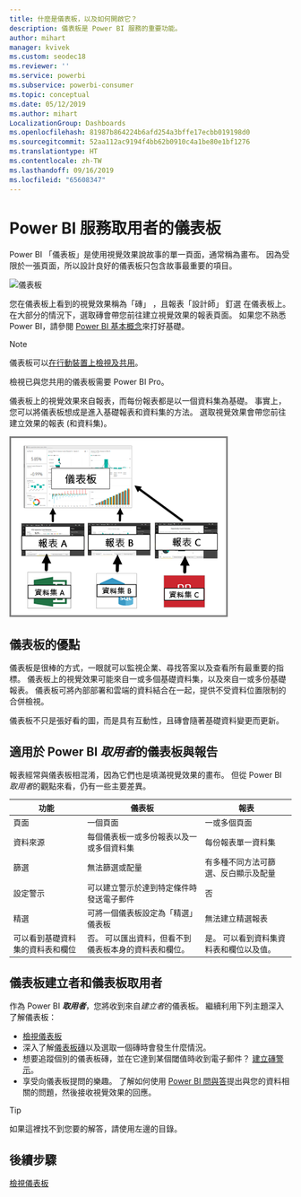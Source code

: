 ```yaml
---
title: 什麼是儀表板，以及如何開啟它？
description: 儀表板是 Power BI 服務的重要功能。
author: mihart
manager: kvivek
ms.custom: seodec18
ms.reviewer: ''
ms.service: powerbi
ms.subservice: powerbi-consumer
ms.topic: conceptual
ms.date: 05/12/2019
ms.author: mihart
LocalizationGroup: Dashboards
ms.openlocfilehash: 81987b864224b6afd254a3bffe17ecbb019198d0
ms.sourcegitcommit: 52aa112ac9194f4bb62b0910c4a1be80e1bf1276
ms.translationtype: HT
ms.contentlocale: zh-TW
ms.lasthandoff: 09/16/2019
ms.locfileid: "65608347"
---
```

# <a name="dashboards-for-power-bi-service-consumers"></a>Power BI 服務取用者的儀表板

Power BI 「儀表板」是使用視覺效果說故事的單一頁面，通常稱為畫布。 因為受限於一張頁面，所以設計良好的儀表板只包含故事最重要的項目。

![儀表板](media/end-user-dashboards/power-bi-dashboard2.png)

您在儀表板上看到的視覺效果稱為「磚」  ，且報表「設計師」  釘選  在儀表板上。 在大部分的情況下，選取磚會帶您前往建立視覺效果的報表頁面。 如果您不熟悉 Power BI，請參閱 [Power BI 基本概念](end-user-basic-concepts.md)來打好基礎。

> [!NOTE]
> 儀表板可以[在行動裝置上檢視及共用](mobile/mobile-apps-view-dashboard.md)。
>
> 檢視已與您共用的儀表板需要 Power BI Pro。
> 

儀表板上的視覺效果來自報表，而每份報表都是以一個資料集為基礎。 事實上，您可以將儀表板想成是進入基礎報表和資料集的方法。 選取視覺效果會帶您前往建立效果的報表 (和資料集)。

![顯示儀表板、報表、資料集之間關聯性的圖表](media/end-user-dashboards/power-bi-diagram.png)

## <a name="advantages-of-dashboards"></a>儀表板的優點
儀表板是很棒的方式，一眼就可以監視企業、尋找答案以及查看所有最重要的指標。 儀表板上的視覺效果可能來自一或多個基礎資料集，以及來自一或多份基礎報表。 儀表板可將內部部署和雲端的資料結合在一起，提供不受資料位置限制的合併檢視。

儀表板不只是張好看的圖，而是具有互動性，且磚會隨著基礎資料變更而更新。

## <a name="dashboards-versus-reports-for-power-bi-consumers"></a>適用於 Power BI ***取用者***的儀表板與報告
報表經常與儀表板相混淆，因為它們也是填滿視覺效果的畫布。 但從 Power BI *取用者*的觀點來看，仍有一些主要差異。

| **功能** | **儀表板** | **報表** |
| --- | --- | --- |
| 頁面 |一個頁面 |一或多個頁面 |
| 資料來源 |每個儀表板一或多份報表以及一或多個資料集 |每份報表單一資料集 |
| 篩選 |無法篩選或配量 |有多種不同方法可篩選、反白顯示及配量 |
| 設定警示 |可以建立警示於達到特定條件時發送電子郵件 |否 |
| 精選 |可將一個儀表板設定為「精選」儀表板 |無法建立精選報表 |
| 可以看到基礎資料集的資料表和欄位 |否。 可以匯出資料，但看不到儀表板本身的資料表和欄位。 |是。 可以看到資料集資料表和欄位以及值。 |


## <a name="dashboard-creators-and-dashboard-consumers"></a>儀表板建立者和儀表板取用者
作為 Power BI ***取用者***，您將收到來自*建立者*的儀表板。 繼續利用下列主題深入了解儀表板：

* [檢視儀表板](end-user-dashboard-open.md)
* 深入了解[儀表板磚](end-user-tiles.md)以及選取一個磚時會發生什麼情況。
* 想要追蹤個別的儀表板磚，並在它達到某個閾值時收到電子郵件？ [建立磚警示](end-user-alerts.md)。
* 享受向儀表板提問的樂趣。 了解如何使用 [Power BI 問與答](end-user-q-and-a.md)提出與您的資料相關的問題，然後接收視覺效果的回應。

> [!TIP]
> 如果這裡找不到您要的解答，請使用左邊的目錄。
> 

## <a name="next-steps"></a>後續步驟
[檢視儀表板](end-user-dashboard-open.md) 